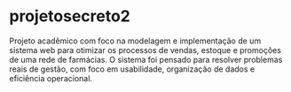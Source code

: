 # projetosecreto2
Projeto acadêmico com foco na modelagem e implementação de um sistema web para otimizar os processos de vendas, estoque e promoções de uma rede de farmácias. O sistema foi pensado para resolver problemas reais de gestão, com foco em usabilidade, organização de dados e eficiência operacional.
